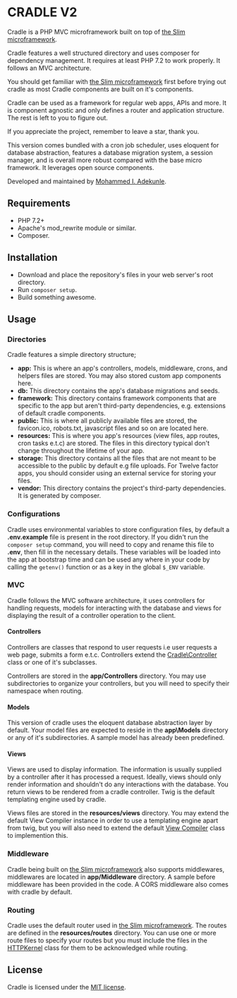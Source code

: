 # CRADLE V2

Cradle is a PHP MVC microframework built on top of [the Slim microframework](http://www.slimframework.com/).

Cradle features a well structured directory and uses composer for dependency management. It requires at least PHP 7.2 to work properly. It follows an MVC architecture.

You should get familiar with [the Slim microframework](http://www.slimframework.com/) first before trying out cradle as most Cradle components are built on it's components.

Cradle can be used as a framework for regular web apps, APIs and more. It is component agnostic and only defines a router and application structure. The rest is left to you to figure out.

If you appreciate the project, remember to leave a star, thank you.

This version comes bundled with a cron job scheduler, uses eloquent for database abstraction, features a database migration system, a session manager, and is overall more robust compared with the base micro framework. It leverages open source components.

Developed and maintained by [Mohammed I. Adekunle](https://github.com/Iyiola-am).

## Requirements

- PHP 7.2+
- Apache's mod_rewrite module or similar.
- Composer.

## Installation

- Download and place the repository's files in your web server's root directory.
- Run `composer setup`.
- Build something awesome.

## Usage

### Directories

Cradle features a simple directory structure;

- **app:** This is where an app's controllers, models, middleware, crons, and helpers files are stored. You may also stored custom app components here.
- **db:** This directory contains the app's database migrations and seeds.
- **framework:** This directory contains framework components that are specific to the app but aren't third-party dependencies, e.g. extensions of default cradle components.
- **public:** This is where all publicly available files are stored, the favicon.ico, robots.txt, javascript files and so on are located here.
- **resources:** This is where you app's resources (view files, app routes, cron tasks e.t.c) are stored. The files in this directory typical don't change throughout the lifetime of your app.
- **storage:** This directory contains all the files that are not meant to be accessible to the public by default e.g file uploads. For Twelve factor apps, you should consider using an external service for storing your files.
- **vendor:** This directory contains the project's third-party dependencies. It is generated by composer.

### Configurations

Cradle uses environmental variables to store configuration files, by default a **.env.example** file is present in the root directory. If you didn't run the `composer setup` command, you will need to copy and rename this file to **.env**, then fill in the necessary details. These variables will be loaded into the app at bootstrap time and can be used any where in your code by calling the `getenv()` function or as a key in the global `$_ENV` variable.

### MVC

Cradle follows the MVC software architecture, it uses controllers for handling requests, models for interacting with the database and views for displaying the result of a controller operation to the client.

#### Controllers

Controllers are classes that respond to user requests i.e user requests a web page, submits a form e.t.c. Controllers extend the [Cradle\Controller](framework/Controller.php) class or one of it's subclasses.

Controllers are stored in the **app/Controllers** directory. You may use subdirectories to organize your controllers, but you will need to specify their namespace when routing.

#### Models

This version of cradle uses the eloquent database abstraction layer by default. Your model files are expected to reside in the **app\Models** directory or any of it's subdirectories. A sample model has already been predefined.

#### Views

Views are used to display information. The information is usually supplied by a controller after it has processed a request. Ideally, views should only render information and shouldn't do any interactions with the database. You return views to be rendered from a cradle controller. Twig is the default templating engine used by cradle.

Views files are stored in the **resources/views** directory. You may extend the default View Compiler instance in order to use a templating engine apart from twig, but you will also need to extend the default [View Compiler](framework/ViewCompiler.php) class to implemention this.

### Middleware

Cradle being built on [the Slim microframework](http://www.slimframework.com/) also supports middlewares, middlewares are located in **app/Middleware** directory. A sample before middleware has been provided in the code. A CORS middleware also comes with cradle by default.

### Routing

Cradle uses the default router used in [the Slim microframework](http://www.slimframework.com/). The routes are defined in the **resources/routes** directory. You can use one or more route files to specify your routes but you must include the files in the [HTTPKernel](app/HTTPKernel.php) class for them to be acknowledged while routing.

## License

Cradle is licensed under the [MIT license](http://opensource.org/licenses/MIT).
